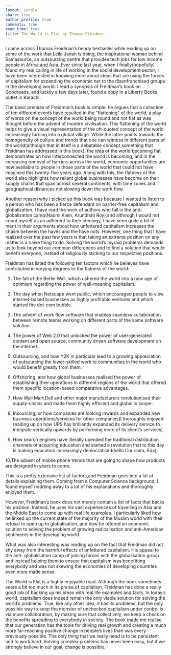 ```yaml
---
layout: single
share: true 
author_profile: true 
comments: true 
read_time: true
title: The World is Flat by Thomas Freidman 
--- 
```




I came across Thomas Freidman’s heady bestseller while reading up on some of the work that Leila Janah is doing, the inspirational woman behind Samasource, an outsourcing centre that provides tech jobs for low income people in Africa and Asia. Ever since last year, when I finally(hopefully) found my real calling in life of working in the social development sector, I have been interested in knowing more about ideas that are using the forces of capitalism for expanding the economic net to the disenfranchised groups in the developing world. I read a synopsis of Freidman’s book on Goodreads, and luckily a few days later, found a copy in a Liberty Books outlet in Karachi.

The basic premise of Freidman’s book is simple: he argues that a collection of ten different events have resulted in the “flattening” of the world, a play of words on the concept of the world being round and not flat as was thought before the advent of modern civilisation. This flattening of the world helps to give a visual representation of the oft-quoted concept of the world increasingly turning into a global village. While the latter points towards the homogeneity of culture and trends that one can witness in different parts of the world(although that in itself is a debatable concept,something that Freidman has addressed in this book), the idea of the world becoming flat demonstrates on how interconnected the world is becoming, and in the increasing removal of barriers across the world, economic opportunities are now available to people in those parts of the world that could not have imagined this twenty-five years ago. Along with this, the flatness of the world also highlights how reliant global businesses have become on their supply chains that span across several continents, with time zones and geographical distances not slowing down the work flow.

Another reason why I picked up this book was because I wanted to listen to a person who has been a fierce defendant on barrier-free capitalism and globalization. I have read the work of authors who fall in the anti-globalization camp(Naomi Klein, Arundhati Roy),and although I would not count myself as an adherent to their ideology, I have seen quite a bit of merit in their arguments about how unfettered capitalism increases the chasm between the haves and the have nots. However, one thing that I have realized over the past few years is that taking an extreme position on any matter is a naive thing to do. Solving the world’s myraid problems demands us to look beyond our common differences and to find a solution that would benefit everyone, instead of religiously sticking to our respective positions.

Freidman has listed the following ten factors which he believes have contributed in varying degrees to the flatness of the world: 

1. The fall of the Berlin Wall, which ushered the world into a new age of optimism regarding the power of well-meaning capitalism. 

2. The day when Netscape went public, which encouraged people to view internet-based businesses as highly profitable ventures and which started the dot-com bubble. 

3. The advent of work flow software that enables seamless collaboration between remote teams working on different parts of the same software solution. 

4. The power of Web 2.0 that unlocked the power of user-generated content and open source, community driven software development on the internet. 

5. Outsourcing, and how Y2K in particular lead to a growing appreciation of outsourcing the lower-skilled work to communities in the world who would benefit greatly from them. 

6. Offshoring, and how global businesses realised the power of establishing their operations in different regions of the world that offered them specific location-based comparative advantages. 

7. How Wall Mart,Dell and other major manufacturers revolutionised their supply-chains and made them highly efficient and global in scope. 

8. Insourcing, or how companies are looking inwards and expanded new business operations/services for other companies(I thoroughly enjoyed reading up on how UPS has brilliantly expanded its delivery service to integrate vertically upwards by performing more of its client’s services). 

9. How search engines have literally upended the traditional distribution channels of acquiring education and started a revolution that to this day is making education increasingly democratised(hello Coursera, Edx). 

10.The advent of mobile phone trends that are going to shape how products are designed in years to come. 

This is a pretty extensive list of factors,and Freidman goes into a lot of details explaining them. Coming from a Computer Science background, I found myself nodding away to a lot of his explanations and thoroughly enjoyed them.

However, Freidman’s book does not merely contain a list of facts that backs his position. Instead, he uses his vast experiences of travelling in Asia and the Middle East to come up with real life examples. I particularly liked how he linked up the current state of the majority of the Muslim world with their refusal to open up to globalisation, and how he offered an economic solution to solving the problem of growing radicalisation and anti-American sentiments in the developing world.

What was also interesting was reading up on the fact that Freidman did not shy away from the harmful effects of unfettered capitalism. His appeal to the anti- globalisation camp of joining forces with the globalisation group and instead helping them to ensure that capitalism was benefitting everybody and was not skewing the economies of developing countries even more made sense.

The World is Flat is a highly enjoyable read. Although the book sometimes veers a bit too much in its praise of capitalism, Freidman has done a really good job of backing up his ideas with real life examples and facts. In today’s world, capitalism does indeed remain the only viable solution for solving the world’s problems. True, like any other idea, it has its problems, but the only possible way to keep the monster of unchecked capitalism under control is via more collaboration, by making sure that collectively, we keep a check on the benefits spreading to everybody in society. The book made me realise that our generation has the tools for driving real growth and creating a much more far-reaching positive change in people’s lives than was every previously possible. The only thing that we really need is to be persistent and to work hard. Solving complex problems has never been easy, but if we strongly believe in our goal, change is possible.
